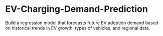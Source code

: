 # EV-Charging-Demand-Prediction
Build a regression model that forecasts future EV adoption demand based on historical trends in EV growth, types of vehicles, and regional data.
